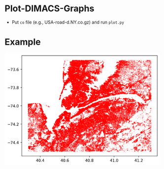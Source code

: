# Plot-DIMACS-Graphs

- Put `co` file (e.g., USA-road-d.NY.co.gz) and run `plot.py`

# Example

![](USA-road-NY-nodes.png)